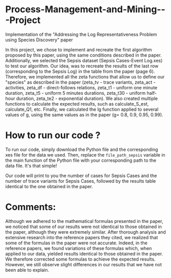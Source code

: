 # Process-Management-and-Mining---Project
Implementation of the "Addressing the Log Representativeness Problem using Species Discovery" paper

In this project, we chose to implement and recreate the first algorithm proposed by this paper, using the same conditions described in the paper. 
Additionally, we selected the Sepsis dataset (Sepsis Cases-Event Log.xes) to test our algorithm. 
Our idea, was to recreate the results of the last row (corresponding to the Sepsis Log) in the table from the paper (page 6).
Therefore, we implemented all the zeta functions that allow us to define our "species" as described in the paper (zeta_tv - trace variants, zeta_act - activities, zeta_df - direct-follows relations, zeta_t1 - uniform one minute duration, zeta_t5 - uniform 5 minutes durations, zeta_t30 - uniform half-hour duration, zeta_te2 - exponential duration). 
We also created multiple functions to calculate the expected results, such as calculate_S_est, calculate_Q1, etc. 
Finally, we calculated the lg function applied to several values of g, using the same values as in the paper (g= 0.8, 0.9, 0.95, 0.99).

# How to run our code ?

To run our code, simply download the Python file and the corresponding xes file for the data we used. 
Then, replace the `file_path_sepsis` variable in the main function of the Python file with your corresponding path to the data file. 
It's that simple!

Our code will print to you the number of cases for Sepsis Cases and the number of trace variants for Sepsis Cases, followed by the results table identical to the one obtained in the paper.

# Comments:

Although we adhered to the mathematical formulas presented in the paper, we noticed that some of our results were not identical to those obtained in the paper, although they were extremely similar. 
After thorough analysis and extensive research into the reference papers they cited, we realized that some of the formulas in the paper were not accurate. 
Indeed, in the reference papers, we found variations of these formulas which, when applied to our data, yielded results identical to those obtained in the paper. 
We therefore corrected some formulas to achieve the expected results. 
However, we still observe slight differences in our results that we have not been able to explain.
